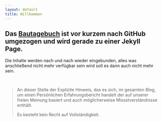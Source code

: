 ```yaml
---
layout: default
title: Willkommen
---
```

## Das <a href="./category/bautagebuch/index.html">Bautagebuch</a> ist vor kurzem nach GitHub umgezogen und wird gerade zu einer Jekyll Page.

Die Inhalte werden nach und nach wieder eingebunden, alles was anschließend nicht mehr verfügbar sein wird soll es dann auch nicht mehr sein.

<p>&nbsp;</p>
<blockquote>
<p>An dieser Stelle der Explizite Hinweis, das es sich, im gesamten Blog, um einen Persönlichen Erfahrungsbericht handelt der auf unserer freien Meinung basiert und auch möglicherweise Missstverständnisse enthält.</p>
<p>Es besteht kein Recht auf Vollständigkeit.</p>
</blockquote>
<p>&nbsp;</p>
